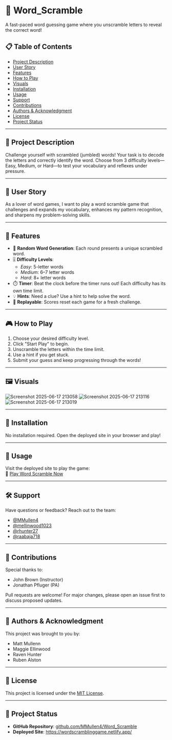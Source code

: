 # 🧠 Word_Scramble  
A fast-paced word guessing game where you unscramble letters to reveal the correct word!

## 📋 Table of Contents
- [Project Description](#project-description)
- [User Story](#user-story)
- [Features](#features)
- [How to Play](#how-to-play)
- [Visuals](#visuals)
- [Installation](#installation)
- [Usage](#usage)
- [Support](#support)
- [Contributions](#contributions)
- [Authors & Acknowledgment](#authors--acknowledgment)
- [License](#license)
- [Project Status](#project-status)

---

## 📖 Project Description
Challenge yourself with scrambled (jumbled) words! Your task is to decode the letters and correctly identify the word. Choose from 3 difficulty levels—Easy, Medium, or Hard—to test your vocabulary and reflexes under pressure.

---

## 👤 User Story
As a lover of word games, I want to play a word scramble game that challenges and expands my vocabulary, enhances my pattern recognition, and sharpens my problem-solving skills.

---

## 🌟 Features
- 🔀 **Random Word Generation**: Each round presents a unique scrambled word.  
- 🎚️ **Difficulty Levels**:
  - *Easy*: 5-letter words  
  - *Medium*: 6–7 letter words  
  - *Hard*: 8+ letter words  
- ⏱️ **Timer**: Beat the clock before the timer runs out! Each difficulty has its own time limit.  
- 💡 **Hints**: Need a clue? Use a hint to help solve the word.  
- 🔁 **Replayable**: Scores reset each game for a fresh challenge.

---

## 🎮 How to Play
1. Choose your desired difficulty level.
2. Click "Start Play" to begin.
3. Unscramble the letters within the time limit.
4. Use a hint if you get stuck.
5. Submit your guess and keep progressing through the words!

---

## 🖼️ Visuals  
![Screenshot 2025-06-17 213058](https://github.com/user-attachments/assets/f28d8be0-e0e1-4ebf-8378-2c6fbbc92205)
![Screenshot 2025-06-17 213116](https://github.com/user-attachments/assets/f5825bf1-8b0d-47a4-9cb4-17a765f8b61c)
![Screenshot 2025-06-17 213019](https://github.com/user-attachments/assets/d37ab27a-d17c-4b41-9460-7cca3b6d62a2)

---

## 💾 Installation
No installation required. Open the deployed site in your browser and play!

---

## 🚀 Usage
Visit the deployed site to play the game:  
🔗 [Play Word Scramble Now](https://mmullen4.github.io/Word_Scramble/)

---

## 🛠️ Support
Have questions or feedback? Reach out to the team:
- [@MMullen4](https://github.com/MMullen4)
- [@mellinwood1023](https://github.com/mellinwood1023)
- [@rhunter27](https://github.com/rhunter27)
- [@raabaja718](https://github.com/raabaja718)

---

## 🤝 Contributions
Special thanks to:
- John Brown (Instructor)  
- Jonathan Pfluger (PA)  

Pull requests are welcome! For major changes, please open an issue first to discuss proposed updates.

---

## 👥 Authors & Acknowledgment
This project was brought to you by:
- Matt Mullenn  
- Maggie Ellinwood  
- Raven Hunter  
- Ruben Alston  

---

## 📄 License
This project is licensed under the [MIT License](https://choosealicense.com/licenses/mit/).

---

## 🔗 Project Status
- **GitHub Repository**: [github.com/MMullen4/Word_Scramble](https://github.com/MMullen4/Word_Scramble)  
- **Deployed Site**: https://wordscramblinggame.netlify.app/

